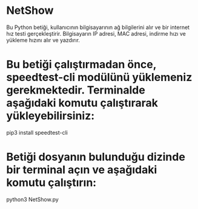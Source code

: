 # NetShow

Bu Python betiği, kullanıcının bilgisayarının ağ bilgilerini alır ve bir internet hız testi gerçekleştirir. 
Bilgisayarın IP adresi, MAC adresi, indirme hızı ve yükleme hızını alır ve yazdırır.

# Bu betiği çalıştırmadan önce, speedtest-cli modülünü yüklemeniz gerekmektedir. Terminalde aşağıdaki komutu çalıştırarak yükleyebilirsiniz:

pip3 install speedtest-cli

# Betiği dosyanın bulunduğu dizinde bir terminal açın ve aşağıdaki komutu çalıştırın:

python3 NetShow.py

